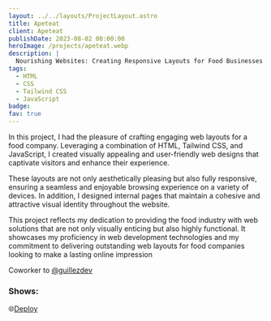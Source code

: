 ```yaml
---
layout: ../../layouts/ProjectLayout.astro
title: Apeteat
client: Apeteat
publishDate: 2023-08-02 00:00:00
heroImage: /projects/apeteat.webp
description: |
  Nourishing Websites: Creating Responsive Layouts for Food Businesses
tags:
  - HTML
  - CSS
  - Tailwind CSS
  - JavaScript
badge:
fav: true
---
```


In this project, I had the pleasure of crafting engaging web layouts for a food company. Leveraging a combination of HTML, Tailwind CSS, and JavaScript, I created visually appealing and user-friendly web designs that captivate visitors and enhance their experience.

These layouts are not only aesthetically pleasing but also fully responsive, ensuring a seamless and enjoyable browsing experience on a variety of devices. In addition, I designed internal pages that maintain a cohesive and attractive visual identity throughout the website.

This project reflects my dedication to providing the food industry with web solutions that are not only visually enticing but also highly functional. It showcases my proficiency in web development technologies and my commitment to delivering outstanding web layouts for food companies looking to make a lasting online impression

Coworker to <a href="https://github.com/guillezdev" target="_blank">@guillezdev</a>

### Shows:

🌐<a href="https://apeteat-web.vercel.app" target="_blank">Deploy</a>